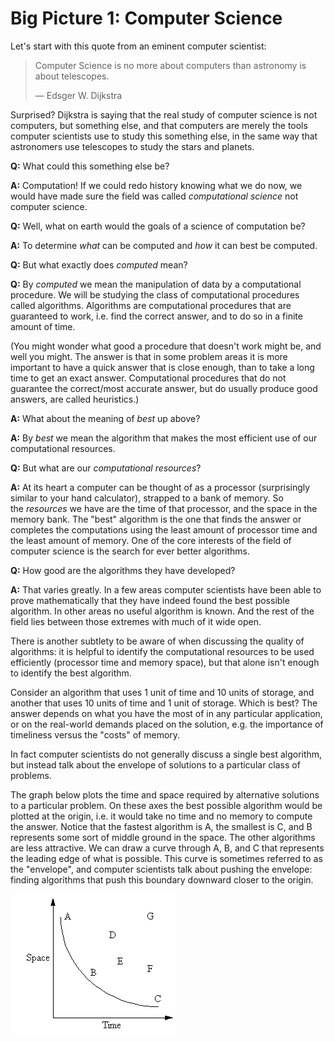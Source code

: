# Big Picture 1: Computer Science

Let's start with this quote from an eminent computer scientist:

> Computer Science is no more about computers than astronomy is about
> telescopes.
>
> — Edsger W. Dijkstra

Surprised? Dijkstra is saying that the real study of computer science is
not computers, but something else, and that computers are merely the
tools computer scientists use to study this something else, in the same
way that astronomers use telescopes to study the stars and planets.

**Q:** What could this something else be?

**A:** Computation! If we could redo history knowing what we do now, we
would have made sure the field was called *computational science* not
computer science.

**Q:** Well, what on earth would the goals of a science of computation
be?

**A:** To determine *what* can be computed and *how* it can best be
computed.

**Q:** But what exactly does *computed* mean?

**Q:** By *computed* we mean the manipulation of data by a computational
procedure. We will be studying the class of computational procedures
called algorithms. Algorithms are computational procedures that are
guaranteed to work, i.e. find the correct answer, and to do so in a
finite amount of time.

(You might wonder what good a procedure that doesn't work might be, and
well you might. The answer is that in some problem areas it is more
important to have a quick answer that is close enough, than to take a
long time to get an exact answer. Computational procedures that do not
guarantee the correct/most accurate answer, but do usually produce good
answers, are called heuristics.)

**A:** What about the meaning of *best* up above?

**A:** By *best* we mean the algorithm that makes the most efficient use
of our computational resources.

**Q:** But what are our *computational resources*?

**A:** At its heart a computer can be thought of as a processor
(surprisingly similar to your hand calculator), strapped to a bank of
memory. So the *resources* we have are the time of that processor, and
the space in the memory bank. The "best" algorithm is the one that
finds the answer or completes the computations using the least amount of
processor time and the least amount of memory. One of the core interests
of the field of computer science is the search for ever better
algorithms.

**Q:** How good are the algorithms they have developed?

**A:** That varies greatly. In a few areas computer scientists have been
able to prove mathematically that they have indeed found the best
possible algorithm. In other areas no useful algorithm is known. And the
rest of the field lies between those extremes with much of it wide open.

There is another subtlety to be aware of when discussing the quality of
algorithms: it is helpful to identify the computational resources to be
used efficiently (processor time and memory space), but that alone
isn't enough to identify the best algorithm.

Consider an algorithm that uses 1 unit of time and 10 units of storage,
and another that uses 10 units of time and 1 unit of storage. Which is
best? The answer depends on what you have the most of in any particular
application, or on the real-world demands placed on the solution, e.g.
the importance of timeliness versus the "costs" of memory.

In fact computer scientists do not generally discuss a single best
algorithm, but instead talk about the envelope of solutions to a
particular class of problems.

The graph below plots the time and space required by alternative
solutions to a particular problem. On these axes the best possible
algorithm would be plotted at the origin, i.e. it would take no time and
no memory to compute the answer. Notice that the fastest algorithm is A,
the smallest is C, and B represents some sort of middle ground in the
space. The other algorithms are less attractive. We can draw a curve
through A, B, and C that represents the leading edge of what is
possible. This curve is sometimes referred to as the "envelope", and
computer scientists talk about pushing the envelope: finding algorithms
that push this boundary downward closer to the origin.

![.](01_The_envelope.gif)
